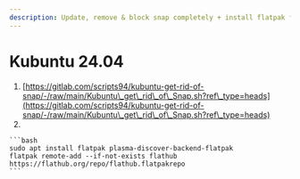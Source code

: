 ```yaml
---
description: Update, remove & block snap completely + install flatpak for Discover store
---
```


# Kubuntu 24.04

1. [https://gitlab.com/scripts94/kubuntu-get-rid-of-snap/-/raw/main/Kubuntu\_get\_rid\_of\_Snap.sh?ref\_type=heads](https://gitlab.com/scripts94/kubuntu-get-rid-of-snap/-/raw/main/Kubuntu\_get\_rid\_of\_Snap.sh?ref\_type=heads)
2.

    ```bash
    sudo apt install flatpak plasma-discover-backend-flatpak
    flatpak remote-add --if-not-exists flathub https://flathub.org/repo/flathub.flatpakrepo
    ```
